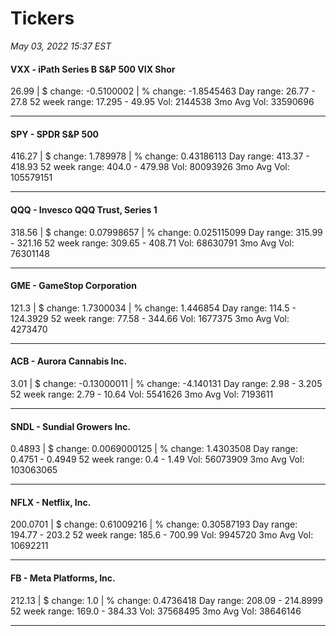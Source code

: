 # Tickers
*May 03, 2022 15:37 EST*

#### VXX - iPath Series B S&P 500 VIX Shor
26.99 | $ change: -0.5100002 | % change: -1.8545463
Day range: 26.77 - 27.8 52 week range: 17.295 - 49.95
Vol: 2144538 3mo Avg Vol: 33590696

---

#### SPY - SPDR S&P 500
416.27 | $ change: 1.789978 | % change: 0.43186113
Day range: 413.37 - 418.93 52 week range: 404.0 - 479.98
Vol: 80093926 3mo Avg Vol: 105579151

---

#### QQQ - Invesco QQQ Trust, Series 1
318.56 | $ change: 0.07998657 | % change: 0.025115099
Day range: 315.99 - 321.16 52 week range: 309.65 - 408.71
Vol: 68630791 3mo Avg Vol: 76301148

---

#### GME - GameStop Corporation
121.3 | $ change: 1.7300034 | % change: 1.446854
Day range: 114.5 - 124.3929 52 week range: 77.58 - 344.66
Vol: 1677375 3mo Avg Vol: 4273470

---

#### ACB - Aurora Cannabis Inc.
3.01 | $ change: -0.13000011 | % change: -4.140131
Day range: 2.98 - 3.205 52 week range: 2.79 - 10.64
Vol: 5541626 3mo Avg Vol: 7193611

---

#### SNDL - Sundial Growers Inc.
0.4893 | $ change: 0.0069000125 | % change: 1.4303508
Day range: 0.4751 - 0.4949 52 week range: 0.4 - 1.49
Vol: 56073909 3mo Avg Vol: 103063065

---

#### NFLX - Netflix, Inc.
200.0701 | $ change: 0.61009216 | % change: 0.30587193
Day range: 194.77 - 203.2 52 week range: 185.6 - 700.99
Vol: 9945720 3mo Avg Vol: 10692211

---

#### FB - Meta Platforms, Inc.
212.13 | $ change: 1.0 | % change: 0.4736418
Day range: 208.09 - 214.8999 52 week range: 169.0 - 384.33
Vol: 37568495 3mo Avg Vol: 38646146

---

